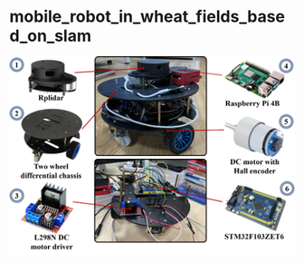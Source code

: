 # mobile_robot_in_wheat_fields_based_on_slam
![image](https://github.com/Kevinyibo/mobile_robot_in_wheat_fields_based_on_slam/blob/main/img/hardware_overview.jpg)

